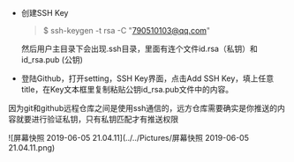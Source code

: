 - 创建SSH Key

  > $ ssh-keygen -t rsa -C "790510103@qq.com"

  然后用户主目录下会出现.ssh目录，里面有连个文件id.rsa（私钥）和id_rsa.pub (公钥)

- 登陆Github，打开setting，SSH Key界面，点击Add SSH Key，填上任意title，在Key文本框里复制粘贴公钥id_rsa.pub文件中的内容。



因为git和github远程仓库之间是使用ssh通信的，远方仓库需要确实是你推送的内容就要进行验证私钥，只有私钥匹配才有推送权限

![屏幕快照 2019-06-05 21.04.11](../../Pictures/屏幕快照 2019-06-05 21.04.11.png)

